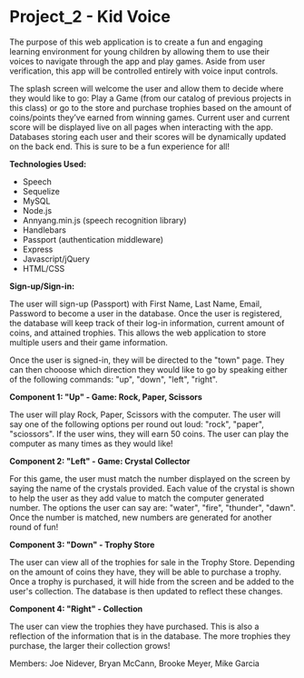 # Project_2 - Kid Voice

The purpose of this web application is to create a fun and engaging learning environment for young children by allowing them to use their voices to navigate through the app and play games.  Aside from user verification, this app will be controlled entirely with voice input controls. 

The splash screen will welcome the user and allow them to decide where they would like to go: Play a Game (from our catalog of previous projects in this class) or go to the store and purchase trophies based on the amount of coins/points they’ve earned from winning games.  Current user and current score will be displayed live on all pages when interacting with the app. Databases storing each user and their scores will be dynamically updated on the back end.  This is sure to be a fun experience for all!

**Technologies Used:**
- Speech
- Sequelize 
- MySQL
- Node.js
- Annyang.min.js (speech recognition library)
- Handlebars
- Passport (authentication middleware)
- Express 
- Javascript/jQuery
- HTML/CSS

**Sign-up/Sign-in:**

The user will sign-up (Passport) with First Name, Last Name, Email, Password to become a user in the database.  Once the user is registered, the database will keep track of their log-in information, current amount of coins, and attained trophies.  This allows the web application to store multiple users and their game information.  

Once the user is signed-in, they will be directed to the "town" page.  They can then chooose which direction they would like to go by speaking either of the following commands: "up", "down", "left", "right".  

**Component 1: "Up" - 
Game: Rock, Paper, Scissors**

The user will play Rock, Paper, Scissors with the computer.  The user will say one of the following options per round out loud: "rock", "paper", "sciossors". If the user wins, they will earn 50 coins.  The user can play the computer as many times as they would like!  

**Component 2: "Left" -
Game: Crystal Collector**

For this game, the user must match the number displayed on the screen by saying the name of the crystals provided.  Each value of the crystal is shown to help the user as they add value to match the computer generated number.  The options the user can say are: "water", "fire", "thunder", "dawn".  Once the number is matched, new numbers are generated for another round of fun! 

**Component 3: "Down" -
Trophy Store**

The user can view all of the trophies for sale in the Trophy Store.  Depending on the amount of coins they have, they will be able to purchase a trophy.  Once a trophy is purchased, it will hide from the screen and be added to the user's collection.  The database is then updated to reflect these changes.  

**Component 4: "Right" -
Collection**

The user can view the trophies they have purchased.  This is also a reflection of the information that is in the database. The more trophies they purchase, the larger their collection grows! 

Members: Joe Nidever, Bryan McCann, Brooke Meyer, Mike Garcia 
